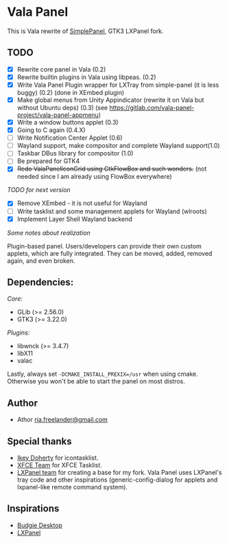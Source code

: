Vala Panel
===

This is Vala rewrite of [SimplePanel](https://github.com/rilian-la-te/simple-panel), GTK3 LXPanel fork.

TODO
---
 * [x] Rewrite core panel in Vala (0.2)
 * [x] Rewrite builtin plugins in Vala using libpeas. (0.2)
 * [x] Write Vala Panel Plugin wrapper for LXTray from simple-panel (it is less buggy) (0.2) (done in XEmbed plugin)
 * [x] Make global menus from Unity Appindicator (rewrite it on Vala but without Ubuntu deps) (0.3) (see https://gitlab.com/vala-panel-project/vala-panel-appmenu)
 * [x] Write a window buttons applet (0.3)
 * [x] Going to C again (0.4.X)
 * [ ] Write Notification Center Applet (0.6)
 * [ ] Wayland support, make compositor and complete Wayland support(1.0)
 * [ ] Taskbar DBus library for compositor (1.0)
 * [ ] Be prepared for GTK4
 * [x] ~~Redo ValaPanelIconGrid using GtkFlowBox and such wonders.~~ (not needed since I am already using FlowBox everywhere)

*TODO for next version*
 * [x] Remove XEmbed - it is not useful for Wayland
 * [ ] Write tasklist and some management applets for Wayland (wlroots)
 * [x] Implement Layer Shell Wayland backend

*Some notes about realization*

Plugin-based panel. Users/developers can provide their own custom applets,
which are fully integrated. They can be moved, added, removed again, and
even broken.

Dependencies:
---

*Core:*
 * GLib (>= 2.56.0)
 * GTK3 (>= 3.22.0)

*Plugins:*
 * libwnck (>= 3.4.7)
 * libX11
 * valac

Lastly, always set `-DCMAKE_INSTALL_PREXIX=/usr` when using cmake. Otherwise you
won't be able to start the panel on most distros.

Author
---
 * Athor <ria.freelander@gmail.com>

Special thanks
---
 * [Ikey Doherty](mailto:ikey@evolve-os.com) for icontasklist.
 * [XFCE Team](http://www.xfce.org/) for XFCE Tasklist.
 * [LXPanel team](https://git.lxde.org/gitweb/?p=lxde/lxpanel.git;a=summary) for creating a base for my fork. Vala Panel uses LXPanel's tray code and other inspirations (generic-config-dialog for applets and lxpanel-like remote command system).

Inspirations
---
 * [Budgie Desktop](https://github.com/budgie-desktop/budgie-desktop)
 * [LXPanel](https://wiki.lxde.org/en/LXPanel)
